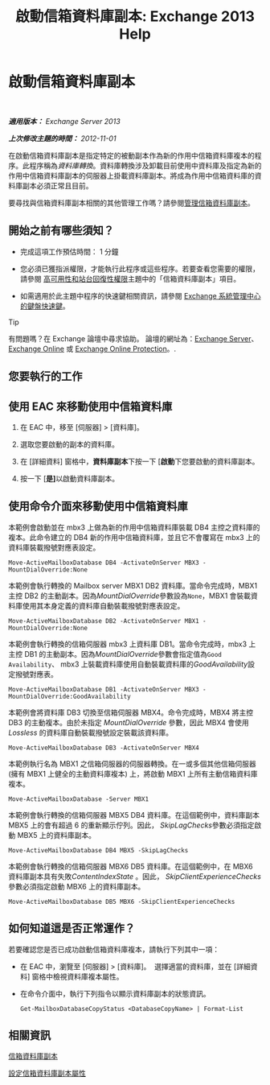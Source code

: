 ﻿---
title: '啟動信箱資料庫副本: Exchange 2013 Help'
TOCTitle: 啟動信箱資料庫副本
ms:assetid: d948269b-c902-4d8d-8c2b-269473359baa
ms:mtpsurl: https://technet.microsoft.com/zh-tw/library/Ee364750(v=EXCHG.150)
ms:contentKeyID: 50474364
ms.date: 05/21/2018
mtps_version: v=EXCHG.150
ms.translationtype: MT
---

# 啟動信箱資料庫副本

 

_<strong>適用版本：</strong> Exchange Server 2013_

_<strong>上次修改主題的時間：</strong> 2012-11-01_

在啟動信箱資料庫副本是指定特定的被動副本作為新的作用中信箱資料庫複本的程序。此程序稱為*資料庫轉換*。資料庫轉換涉及卸載目前使用中資料庫及指定為新的作用中信箱資料庫副本的伺服器上掛載資料庫副本。將成為作用中信箱資料庫的資料庫副本必須正常且目前。

要尋找與信箱資料庫副本相關的其他管理工作嗎？請參閱[管理信箱資料庫副本](managing-mailbox-database-copies-exchange-2013-help.md)。

## 開始之前有哪些須知？

  - 完成這項工作預估時間： 1 分鐘

  - 您必須已獲指派權限，才能執行此程序或這些程序。若要查看您需要的權限，請參閱 [高可用性和站台回復性權限](high-availability-and-site-resilience-permissions-exchange-2013-help.md)主題中的「信箱資料庫副本」項目。

  - 如需適用於此主題中程序的快速鍵相關資訊，請參閱 [Exchange 系統管理中心的鍵盤快速鍵](keyboard-shortcuts-in-the-exchange-admin-center-exchange-online-protection-help.md)。


> [!TIP]  
> 有問題嗎？在 Exchange 論壇中尋求協助。 論壇的網址為：<a href="https://go.microsoft.com/fwlink/p/?linkid=60612">Exchange Server</a>、 <a href="https://go.microsoft.com/fwlink/p/?linkid=267542">Exchange Online</a> 或 <a href="https://go.microsoft.com/fwlink/p/?linkid=285351">Exchange Online Protection</a>。.




## 您要執行的工作

## 使用 EAC 來移動使用中信箱資料庫

1.  在 EAC 中，移至 \[伺服器\] \> \[資料庫\]。

2.  選取您要啟動的副本的資料庫。

3.  在 \[詳細資料\] 窗格中，<strong>資料庫副本</strong>下按一下 \[<strong>啟動</strong>下您要啟動的資料庫副本。

4.  按一下 \[<strong>是\]</strong>以啟動資料庫副本。

## 使用命令介面來移動使用中信箱資料庫

本範例會啟動並在 mbx3 上做為新的作用中信箱資料庫裝載 DB4 主控之資料庫的複本。此命令建立的 DB4 新的作用中信箱資料庫，並且它不會覆寫在 mbx3 上的資料庫裝載撥號對應表設定。

    Move-ActiveMailboxDatabase DB4 -ActivateOnServer MBX3 -MountDialOverride:None

本範例會執行轉換的 Mailbox server MBX1 DB2 資料庫。當命令完成時，MBX1 主控 DB2 的主動副本。因為*MountDialOverride*參數設為`None`，MBX1 會裝載資料庫使用其本身定義的資料庫自動裝載撥號對應表設定。

    Move-ActiveMailboxDatabase DB2 -ActivateOnServer MBX1 -MountDialOverride:None

本範例會執行轉換的信箱伺服器 mbx3 上資料庫 DB1。當命令完成時，mbx3 上主控 DB1 的主動副本。因為*MountDialOverride*參數會指定值為`Good Availability`、 mbx3 上裝載資料庫使用自動裝載資料庫的*GoodAvailability*設定撥號對應表。

    Move-ActiveMailboxDatabase DB1 -ActivateOnServer MBX3 -MountDialOverride:GoodAvailability

本範例會將資料庫 DB3 切換至信箱伺服器 MBX4。命令完成時，MBX4 將主控 DB3 的主動複本。由於未指定 *MountDialOverride* 參數，因此 MBX4 會使用 *Lossless* 的資料庫自動裝載撥號設定裝載該資料庫。

    Move-ActiveMailboxDatabase DB3 -ActivateOnServer MBX4

本範例執行名為 MBX1 之信箱伺服器的伺服器轉換。在一或多個其他信箱伺服器 (擁有 MBX1 上健全的主動資料庫複本) 上，將啟動 MBX1 上所有主動信箱資料庫複本。

    Move-ActiveMailboxDatabase -Server MBX1

本範例會執行轉換的信箱伺服器 MBX5 DB4 資料庫。在這個範例中，資料庫副本 MBX5 上的會有超過 6 的重新顯示佇列。因此， *SkipLagChecks*參數必須指定啟動 MBX5 上的資料庫副本。

    Move-ActiveMailboxDatabase DB4 MBX5 -SkipLagChecks

本範例會執行轉換的信箱伺服器 MBX6 DB5 資料庫。在這個範例中，在 MBX6 資料庫副本具有失敗*ContentIndexState* 。因此， *SkipClientExperienceChecks*參數必須指定啟動 MBX6 上的資料庫副本。

    Move-ActiveMailboxDatabase DB5 MBX6 -SkipClientExperienceChecks

## 如何知道這是否正常運作？

若要確認您是否已成功啟動信箱資料庫複本，請執行下列其中一項：

  - 在 EAC 中，瀏覽至 \[伺服器\] \> \[資料庫\]。  選擇適當的資料庫，並在 \[詳細資料\] 窗格中檢視資料庫複本屬性。

  - 在命令介面中，執行下列指令以顯示資料庫副本的狀態資訊。
    
        Get-MailboxDatabaseCopyStatus <DatabaseCopyName> | Format-List

## 相關資訊

[信箱資料庫副本](mailbox-database-copies-exchange-2013-help.md)

[設定信箱資料庫副本屬性](configure-mailbox-database-copy-properties-exchange-2013-help.md)

